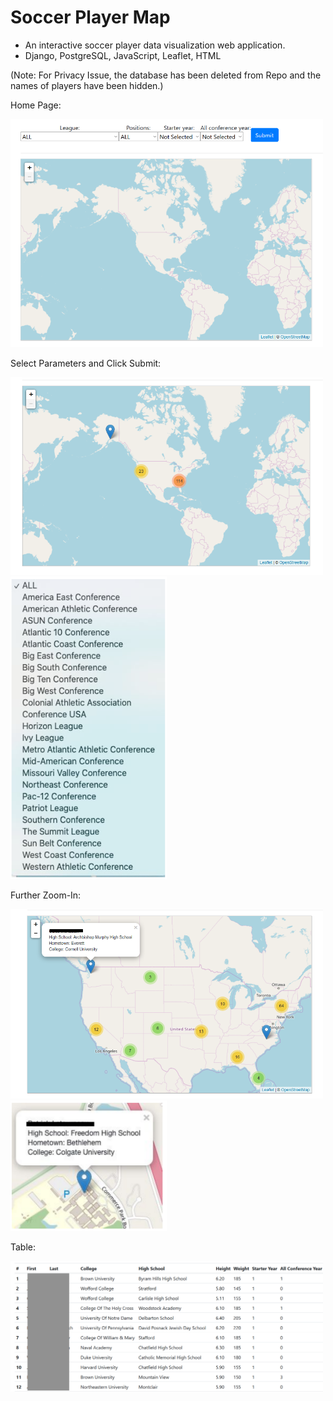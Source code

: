 # Soccer Player Map
- An interactive soccer player data visualization web application.
- Django, PostgreSQL, JavaScript, Leaflet, HTML

(Note: For Privacy Issue, the database has been deleted from Repo and the names of players have been hidden.)

Home Page:

<img src="images/home.png" width=500>

Select Parameters and Click Submit:

<img src="images/map1.png" width=500>
<img src="images/league.png" width=250>

Further Zoom-In:

<img src="images/map2.png" width=500>

<img src="images/map3.png" width=250>

Table:

<img src="images/table.png" width=500>

